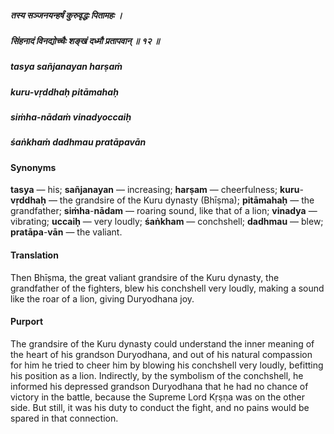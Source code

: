 ##### तस्य सञ्जनयन्हर्षं कुरुवृद्धः पितामहः ।
##### सिंहनादं विनद्योच्चैः शङ्खं दध्मौ प्रतापवान् ॥ १२ ॥

##### tasya sañjanayan harṣaṁ
##### kuru-vṛddhaḥ pitāmahaḥ
##### siṁha-nādaṁ vinadyoccaiḥ
##### śaṅkhaṁ dadhmau pratāpavān

#### Synonyms

**tasya** — his; **sañjanayan** — increasing; **harṣam** — cheerfulness; **kuru**-**vṛddhaḥ** — the grandsire of the Kuru dynasty (Bhīṣma); **pitāmahaḥ** — the grandfather; **siṁha**-**nādam** — roaring sound, like that of a lion; **vinadya** — vibrating; **uccaiḥ** — very loudly; **śaṅkham** — conchshell; **dadhmau** — blew; **pratāpa**-**vān** — the valiant.

#### Translation

Then Bhīṣma, the great valiant grandsire of the Kuru dynasty, the grandfather of the fighters, blew his conchshell very loudly, making a sound like the roar of a lion, giving Duryodhana joy.

#### Purport

The grandsire of the Kuru dynasty could understand the inner meaning of the heart of his grandson Duryodhana, and out of his natural compassion for him he tried to cheer him by blowing his conchshell very loudly, befitting his position as a lion. Indirectly, by the symbolism of the conchshell, he informed his depressed grandson Duryodhana that he had no chance of victory in the battle, because the Supreme Lord Kṛṣṇa was on the other side. But still, it was his duty to conduct the fight, and no pains would be spared in that connection.